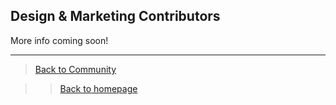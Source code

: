 ## Design & Marketing Contributors

More info coming soon!

---

> <a href="/community"> Back to Community </a>

>> <a href="/"> Back to homepage </a>
